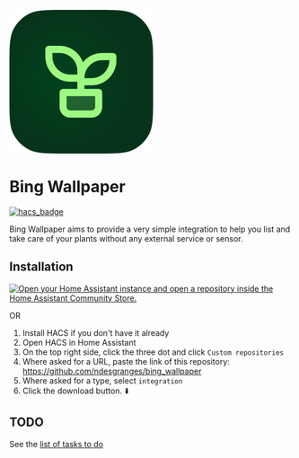 
![Bing Wallpaper Icon](custom_components/bing_wallpaper/brands/icon/icon.png)
# Bing Wallpaper

[![hacs_badge](https://img.shields.io/badge/HACS-Custom-41BDF5.svg?style=for-the-badge)](https://github.com/hacs/integration)

Bing Wallpaper aims to provide a very simple integration to help you list and take care of your plants without any external service or sensor.



## Installation

[![Open your Home Assistant instance and open a repository inside the Home Assistant Community Store.](https://my.home-assistant.io/badges/hacs_repository.svg)](https://my.home-assistant.io/redirect/hacs_repository/?owner=ndesgranges&repository=bing_wallpaper&category=integration)

OR

1. Install HACS if you don't have it already
2. Open HACS in Home Assistant
3. On the top right side, click the three dot and click `Custom repositories`
4. Where asked for a URL, paste the link of this repository:
https://github.com/ndesgranges/bing_wallpaper
5. Where asked for a type, select `integration`
6. Click the download button. ⬇️


## TODO

See the [list of tasks to do](https://github.com/ndesgranges/bing_wallpaper/issues?q=is%3Aissue%20state%3Aopen%20label%3Aaccepted)
